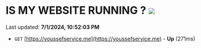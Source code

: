 # IS MY WEBSITE RUNNING ? [![](https://img.shields.io/static/v1?label=Sponsor&message=%E2%9D%A4&logo=GitHub&color=%23fe8e86)](https://github.com/sponsors/Youssef-Lehmam)

Last updated: **7/1/2024, 10:52:03 PM**

- `GET` [https://youssefservice.me](https://youssefservice.me) - **Up** (271ms)
